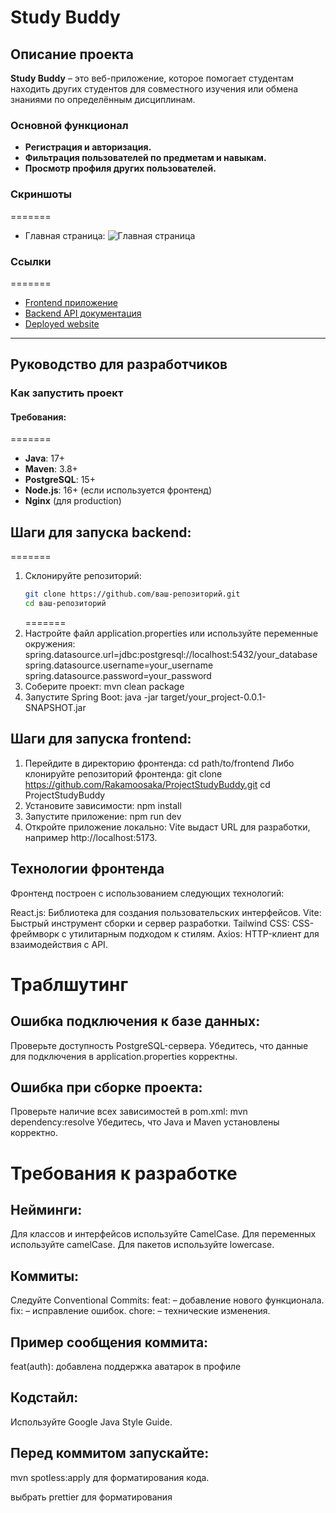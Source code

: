 # Study Buddy

## Описание проекта

**Study Buddy** – это веб-приложение, которое помогает студентам находить других студентов для совместного изучения или обмена знаниями по определённым дисциплинам.

### Основной функционал

- **Регистрация и авторизация.**
- **Фильтрация пользователей по предметам и навыкам.**
- **Просмотр профиля других пользователей.**

### Скриншоты

=======

- Главная страница:
  ![Главная страница](https://github.com/sup1p/studybuddy/blob/main/%7B2FEFEDF1-80D2-4FAC-A607-1E0D431FC6AA%7D.png)

### Ссылки

=======

- [Frontend приложение](https://github.com/Rakamoosaka/ProjectStudyBuddy)
- [Backend API документация](https://github.com/sup1p/studybuddy/blob/main/API)
- [Deployed website](https://project-studybuddy.vercel.app)

---

## Руководство для разработчиков

### Как запустить проект

#### Требования:

=======

- **Java**: 17+
- **Maven**: 3.8+
- **PostgreSQL**: 15+
- **Node.js**: 16+ (если используется фронтенд)
- **Nginx** (для production)

## Шаги для запуска backend:

=======

1. Склонируйте репозиторий:
   ```bash
   git clone https://github.com/ваш-репозиторий.git
   cd ваш-репозиторий
   ```
   =======
2. Настройте файл application.properties или используйте переменные окружения:
   spring.datasource.url=jdbc:postgresql://localhost:5432/your_database
   spring.datasource.username=your_username
   spring.datasource.password=your_password
3. Соберите проект:
   mvn clean package
4. Запустите Spring Boot:
   java -jar target/your_project-0.0.1-SNAPSHOT.jar

## Шаги для запуска frontend:

1. Перейдите в директорию фронтенда:
   cd path/to/frontend
   Либо клонируйте репозиторий фронтенда:
   git clone https://github.com/Rakamoosaka/ProjectStudyBuddy.git
   cd ProjectStudyBuddy
2. Установите зависимости:
   npm install
3. Запустите приложение:
   npm run dev
4. Откройте приложение локально:
   Vite выдаст URL для разработки, например http://localhost:5173.

## Технологии фронтенда

Фронтенд построен с использованием следующих технологий:

React.js: Библиотека для создания пользовательских интерфейсов.
Vite: Быстрый инструмент сборки и сервер разработки.
Tailwind CSS: CSS-фреймворк с утилитарным подходом к стилям.
Axios: HTTP-клиент для взаимодействия с API.

# Траблшутинг

## Ошибка подключения к базе данных:

Проверьте доступность PostgreSQL-сервера.
Убедитесь, что данные для подключения в application.properties корректны.

## Ошибка при сборке проекта:

Проверьте наличие всех зависимостей в pom.xml:
mvn dependency:resolve
Убедитесь, что Java и Maven установлены корректно.

# Требования к разработке

## Нейминги:

Для классов и интерфейсов используйте CamelCase.
Для переменных используйте camelCase.
Для пакетов используйте lowercase.

## Коммиты:

Следуйте Conventional Commits:
feat: – добавление нового функционала.
fix: – исправление ошибок.
chore: – технические изменения.

## Пример сообщения коммита:

feat(auth): добавлена поддержка аватарок в профиле

## Кодстайл:

Используйте Google Java Style Guide.

## Перед коммитом запускайте:

mvn spotless:apply
для форматирования кода.

выбрать prettier для форматирования
